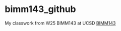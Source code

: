 # bimm143_github
My classwork from W25 BIMM143 at UCSD [BIMM143](https://bioboot.github.io/bimm143_W25/)

